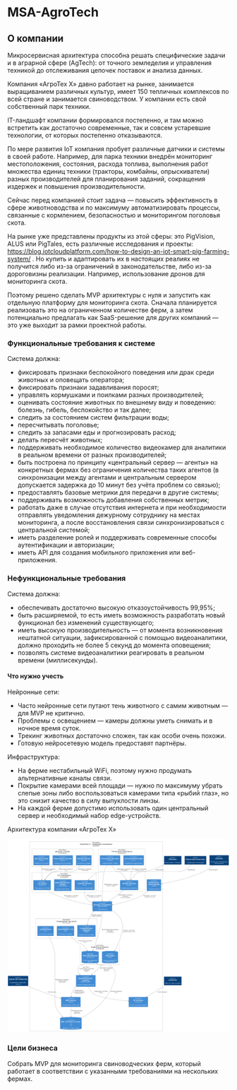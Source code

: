 # MSA-AgroTech

## О компании

Микросервисная архитектура способна решать специфические задачи и в аграрной сфере (AgTech): от точного земледелия и управления техникой до отслеживания цепочек поставок и анализа данных.

Компания «АгроТех Х» давно работает на рынке, занимается выращиванием различных культур, имеет 150 тепличных комплексов по всей стране и занимается свиноводством. У компании есть свой собственный парк техники.

IT-ландшафт компании формировался постепенно, и там можно встретить как достаточно современные, так и совсем устаревшие технологии, от которых постепенно отказываются.

По мере развития IoT компания пробует различные датчики и системы в своей работе. Например, для парка техники внедрён мониторинг местоположения, состояния, расхода топлива, выполнения работ множества единиц техники (тракторы, комбайны, опрыскиватели) разных производителей для планирования заданий, сокращения издержек и повышения производительности.

Сейчас перед компанией стоит задача — повысить эффективность в сфере животноводства и по максимуму автоматизировать процессы, связанные с кормлением, безопасностью и мониторингом поголовья скота.

На рынке уже представлены продукты из этой сферы: это PigVision, ALUS или PigTales, есть различные исследования и проекты: https://blog.iotcloudplatform.com/how-to-design-an-iot-smart-pig-farming-system/ . Но купить и адаптировать их в настоящих реалиях не получится либо из-за ограничений в законодательстве, либо из-за дороговизны реализации. Например, использование дронов для мониторинга скота.

Поэтому решено сделать MVP архитектуры c нуля и запустить как отдельную платформу для мониторинга скота. Сначала планируется реализовать это на ограниченном количестве ферм, а затем потенциально предлагать как SaaS-решение для других компаний — это уже выходит за рамки проектной работы.

### Функциональные требования к системе

Система должна:

  - фиксировать признаки беспокойного поведения или драк среди животных и оповещать оператора;
  - фиксировать признаки задавливания поросят;
  - управлять кормушками и поилками разных производителей;
  - оценивать состояние животных по внешнему виду и поведению: болезнь, гибель, беспокойство и так далее;
  - следить за состоянием систем фильтрации воды;
  - пересчитывать поголовье;
  - следить за запасами еды и прогнозировать расход;
  - делать пересчёт животных;
  - поддерживать необходимое количество видеокамер для аналитики в реальном времени от разных производителей;
  - быть построена по принципу «центральный сервер — агенты» на конкретных фермах без ограничения количества таких агентов (в синхронизации между агентами и центральным сервером допускается задержка до 10 минут без учёта проблем со связью);
  - предоставлять базовые метрики для передачи в другие системы;
  - поддерживать возможность добавления собственных метрик;
  - работать даже в случае отсутствия интернета и при необходимости отправлять уведомления дежурному сотруднику на местах мониторинга, а после восстановления связи синхронизироваться с центральной системой;
  - иметь разделение ролей и поддерживать современные способы аутентификации и авторизации;
  - иметь API для создания мобильного приложения или веб-приложения.

### Нефункциональные требования

Система должна:

  - обеспечивать достаточно высокую отказоустойчивость 99,95%;
  -  быть расширяемой, то есть иметь возможность разработать новый функционал без изменений существующего;
  -  иметь высокую производительность — от момента возникновения нештатной ситуации, зафиксированной с помощью видеоаналитики, должно проходить не более 5 секунд до момента оповещения;
  -  позволять системе видеоаналитики реагировать в реальном времени (миллисекунды).

#### Что нужно учесть

Нейронные сети:

  - Часто нейронные сети путают тень животного с самим животным — для MVP не критично.
  - Проблемы с освещением — камеры должны уметь снимать и в ночное время суток.
  - Трекинг животных достаточно сложен, так как особи очень похожи.
  - Готовую нейросетевую модель предоставят партнёры.

Инфраструктура:

  - На ферме нестабильный WiFi, поэтому нужно продумать альтернативные каналы связи.
  - Покрытие камерами всей площади — нужно по максимуму убрать слепые зоны либо воспользоваться камерами типа «рыбий глаз», но это снизит качество в силу выпуклости линзы.
  - На каждой ферме допустимо использовать один центральный сервер и необходимый набор edge-устройств.

Архитектура компании «АгроТех Х»

![AgroTech C4](./img/agrotech.png)

### Цели бизнеса

Собрать MVP для мониторинга свиноводческих ферм, который работает в соответствии с указанными требованиями на нескольких фермах.
